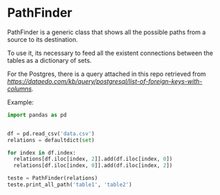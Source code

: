 # PathFinder

PathFinder is a generic class that shows all the possible paths from a source to its destination.

To use it, its necessary to feed all the existent connections between the tables as a dictionary of sets.

For the Postgres, there is a query attached in this repo retrieved from *https://dataedo.com/kb/query/postgresql/list-of-foreign-keys-with-columns.*

Example:

```python
import pandas as pd


df = pd.read_csv('data.csv') 
relations = defaultdict(set)

for index in df.index:
  relations[df.iloc[index, 2]].add(df.iloc[index, 0])
  relations[df.iloc[index, 0]].add(df.iloc[index, 2])

teste = PathFinder(relations)
teste.print_all_path('table1', 'table2')
```

